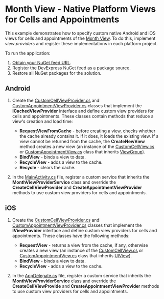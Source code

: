 # Month View - Native Platform Views for Cells and Appointments
This example demonstrates how to specify custom native Android and iOS views for cells and appointments of the [Month View](https://docs.devexpress.com/MobileControls/400677/xamarin-forms/scheduler/views/views#month-view). To do this, implement *view providers* and register these implementations in each platform project.

To run the application:
1. [Obtain your NuGet feed URL](http://docs.devexpress.com/GeneralInformation/116042/installation/install-devexpress-controls-using-nuget-packages/obtain-your-nuget-feed-url).
2. Register the DevExpress NuGet feed as a package source.
3. Restore all NuGet packages for the solution.

## Android 
1. Create the [CustomCellViewProvider.cs](./CustomMonthViewProviders.Android/CustomViewProviders/CustomCellViewProvider.cs) and [CustomAppointmentViewProvider.cs](./CustomMonthViewProviders.Android/CustomViewProviders/CustomAppointmentViewProvider.cs) classes that implement the **ICachedViewProvider** interface and define custom view providers for cells and appointments. These classes contain methods that reduce a view's creation and load time: 
	- **RequestViewFromCache** - before creating a view, checks whether the cache already contains it. If it does, it loads the existing view. If a view cannot be returned from the cache, the **CreateNewView** method creates a new view (an instance of the [CustomCellView.cs](./CustomMonthViewProviders.Android/CustomViews/CustomCellView.cs) or [CustomAppointmentView.cs](./CustomMonthViewProviders.Android/CustomViews/CustomAppointmentView.cs) class that inherits [ViewGroup](https://docs.microsoft.com/en-us/dotnet/api/android.views.viewgroup?view=xamarin-android-sdk-9)).  
	- **BindView** - binds a view to data.  
	- **RecycleView** - adds a view to the cache.  
	- **Recycle** - clears the cache.

2. In the [MainActivity.cs](./CustomMonthViewProviders.Android/MainActivity.cs) file, register a custom service that inherits the **MonthViewProviderService** class and override the **CreateCellViewProvider** and **CreateAppointmentViewProvider** methods to use custom view providers for cells and appointments.

## iOS
1. Create the [CustomCellViewProvider.cs](./CustomMonthViewProviders.iOS/CustomViewProviders/CustomCellViewProvider.cs) and [CustomAppointmentViewProvider.cs](./CustomMonthViewProviders.iOS/CustomViewProviders/CustomAppointmentViewProvider.cs) classes that implement the **IViewProvider** interface and define custom view providers for cells and appointments. These classes have the following methods:
	- **RequestView** - returns a view from the cache, if any, otherwise creates a new view (an instance of the [CustomCellView.cs](./CustomMonthViewProviders.iOS/CustomViews/CustomCellView.cs) or [CustomAppointmentView.cs](./CustomMonthViewProviders.iOS/CustomViews/CustomAppointmentView.cs) class that inherits [UIView](https://docs.microsoft.com/en-us/dotnet/api/uikit.uiview?view=xamarin-ios-sdk-12)).
	- **BindView** - binds a view to data.
	- **RecycleView** - adds a view to the cache.

2. In the [AppDelegate.cs](./CustomMonthViewProviders.iOS/AppDelegate.cs) file, register a custom service that inherits the **MonthViewProviderService** class and override the **CreateCellViewProvide** and **CreateAppointmentViewProvider** methods to use custom view providers for cells and appointments.
